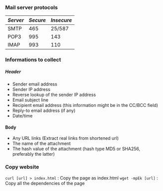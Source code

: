 
### Mail server protocols

| *Server* | *Secure* | *Insecure* |
| -------- | -------- | ---------- |
| SMTP     | 465      | 25/587     |
| POP3     | 995      | 143        |
| IMAP     | 993      | 110        |

### Informations to collect

##### Header
- Sender email address
- Sender IP address
- Reverse lookup of the sender IP address
- Email subject line
- Recipient email address (this information might be in the CC/BCC field)
- Reply-to email address (if any)
- Date/time
#### Body
- Any URL links (Extract real links from shortened url)
- The name of the attachment
- The hash value of the attachment (hash type MD5 or SHA256, preferably the latter)

### Copy website

`curl [url] > index.html` : Copy the page as index.html
`wget -mpEk [url]` : Copy all the dependencies of the page

